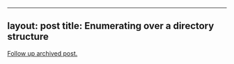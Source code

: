 
---
layout: post
title: Enumerating over a directory structure
---
[Follow up archived post.](/alex.ciobanu.org/index4580.html)